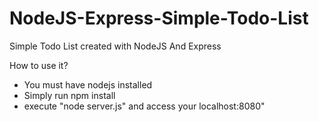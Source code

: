 # NodeJS-Express-Simple-Todo-List
Simple Todo List created with NodeJS And Express

How to use it?
* You must have nodejs installed
* Simply run npm install
* execute "node server.js" and access your localhost:8080"
